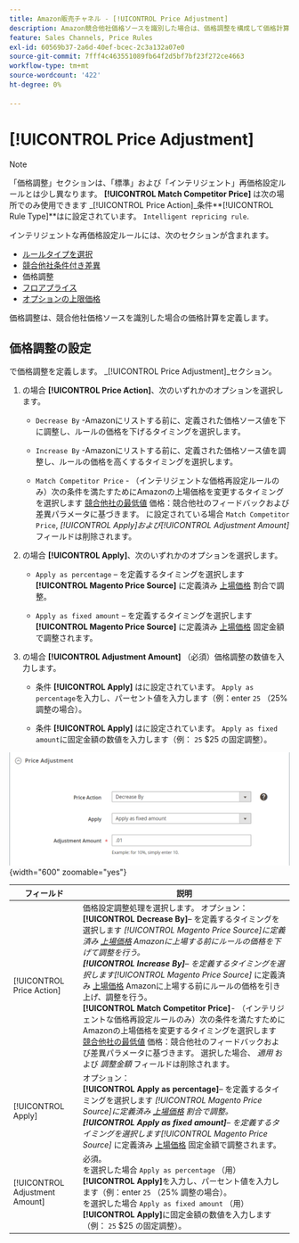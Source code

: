 ```yaml
---
title: Amazon販売チャネル - [!UICONTROL Price Adjustment]
description: Amazon競合他社価格ソースを識別した場合は、価格調整を構成して価格計算を定義します。
feature: Sales Channels, Price Rules
exl-id: 60569b37-2a6d-40ef-bcec-2c3a132a07e0
source-git-commit: 7fff4c463551089fb64f2d5bf7bf23f272ce4663
workflow-type: tm+mt
source-wordcount: '422'
ht-degree: 0%

---
```


# [!UICONTROL Price Adjustment]

>[!NOTE]
>
>「価格調整」セクションは、「標準」および「インテリジェント」再価格設定ルールとは少し異なります。 **[!UICONTROL Match Competitor Price]** は次の場所でのみ使用できます _[!UICONTROL Price Action]_条件&#x200B;**[!UICONTROL Rule Type]**はに設定されています。 `Intelligent repricing rule`.

インテリジェントな再価格設定ルールには、次のセクションが含まれます。

- [ルールタイプを選択](./intelligent-repricing-rules.md)
- [競合他社条件付き差異](./competitor-conditional-variances.md)
- 価格調整
- [フロアプライス](./floor-price.md)
- [オプションの上限価格](./optional-ceiling-price.md)

価格調整は、競合他社価格ソースを識別した場合の価格計算を定義します。

## 価格調整の設定

で価格調整を定義します。 _[!UICONTROL Price Adjustment]_セクション。

1. の場合 **[!UICONTROL Price Action]**、次のいずれかのオプションを選択します。

   - `Decrease By` -Amazonにリストする前に、定義された価格ソース値を下に調整し、ルールの価格を下げるタイミングを選択します。

   - `Increase By` -Amazonにリストする前に、定義された価格ソース値を調整し、ルールの価格を高くするタイミングを選択します。

   - `Match Competitor Price` - （インテリジェントな価格再設定ルールのみ）次の条件を満たすためにAmazonの上場価格を変更するタイミングを選択します [競合他社の最低値](./lowest-competitor-pricing.md) 価格：競合他社のフィードバックおよび差異パラメータに基づきます。 に設定されている場合 `Match Competitor Price`, _[!UICONTROL Apply]_および_[!UICONTROL Adjustment Amount]_ フィールドは削除されます。

1. の場合 **[!UICONTROL Apply]**、次のいずれかのオプションを選択します。

   - `Apply as percentage`  – を定義するタイミングを選択します **[!UICONTROL Magento Price Source]** に定義済み [上場価格](./listing-price.md) 割合で調整。

   - `Apply as fixed amount`  – を定義するタイミングを選択します **[!UICONTROL Magento Price Source]** に定義済み [上場価格](./listing-price.md) 固定金額で調整されます。

1. の場合 **[!UICONTROL Adjustment Amount]** （必須）価格調整の数値を入力します。

   - 条件 **[!UICONTROL Apply]** はに設定されています。 `Apply as percentage`を入力し、パーセント値を入力します（例：enter `25` （25% 調整の場合）。

   - 条件 **[!UICONTROL Apply]** はに設定されています。 `Apply as fixed amount`に固定金額の数値を入力します（例： `25` $25 の固定調整）。

![インテリジェントな再価格設定ルール – 価格調整](assets/amazon-price-adjustment.png){width="600" zoomable="yes"}

| フィールド | 説明 |
|--------------------------------|-------------------------------------------------------------------------------------------------------------------------------------------------------------------------------------------------------------------------------------------------------------------------------------------------------------------------------------------------------------------------------------------------------------------------------------------------------------------------------------------------------------------------------------------------------------------------------------------------------------------------------------------------------------------------------------------------------------------------------------------------------------------------------------------------------------------------------------------------------------------------------------------|
| [!UICONTROL Price Action] | 価格設定調整処理を選択します。 オプション：<br>**[!UICONTROL Decrease By]**– を定義するタイミングを選択します _[!UICONTROL Magento Price Source]_に定義済み [上場価格](./listing-price.md) Amazonに上場する前にルールの価格を下げて調整を行う。<br>**[!UICONTROL Increase By]**– を定義するタイミングを選択します_[!UICONTROL Magento Price Source]_ に定義済み [上場価格](./listing-price.md) Amazonに上場する前にルールの価格を引き上げ、調整を行う。<br>**[!UICONTROL Match Competitor Price]**- （インテリジェントな価格再設定ルールのみ）次の条件を満たすためにAmazonの上場価格を変更するタイミングを選択します [競合他社の最低値](./lowest-competitor-pricing.md) 価格：競合他社のフィードバックおよび差異パラメータに基づきます。 選択した場合、 _適用_ および _調整金額_ フィールドは削除されます。 |
| [!UICONTROL Apply] | オプション：<br>**[!UICONTROL Apply as percentage]**– を定義するタイミングを選択します _[!UICONTROL Magento Price Source]_に定義済み [上場価格](./listing-price.md) 割合で調整。<br>**[!UICONTROL Apply as fixed amount]**– を定義するタイミングを選択します_[!UICONTROL Magento Price Source]_ に定義済み [上場価格](./listing-price.md) 固定金額で調整されます。 |
| [!UICONTROL Adjustment Amount] | 必須。<br>を選択した場合 `Apply as percentage` （用） **[!UICONTROL Apply]**&#x200B;を入力し、パーセント値を入力します（例：enter `25` （25% 調整の場合）。<br>を選択した場合 `Apply as fixed amount` （用） **[!UICONTROL Apply]**&#x200B;に固定金額の数値を入力します（例： `25` $25 の固定調整）。 |
